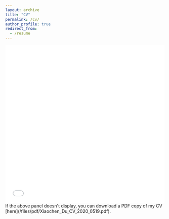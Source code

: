 ```yaml
---
layout: archive
title: "CV"
permalink: /cv/
author_profile: true
redirect_from:
  - /resume
---
```


<iframe src="/files/pdf/Xiaochen_Du_CV_2023_0718.pdf" width="100%" height="500" frameborder="no" border="0" marginwidth="0" marginheight="0"></iframe>
If the above panel doesn't display, you can download a PDF copy of my CV [here](/files/pdf/Xiaochen_Du_CV_2020_0519.pdf).
